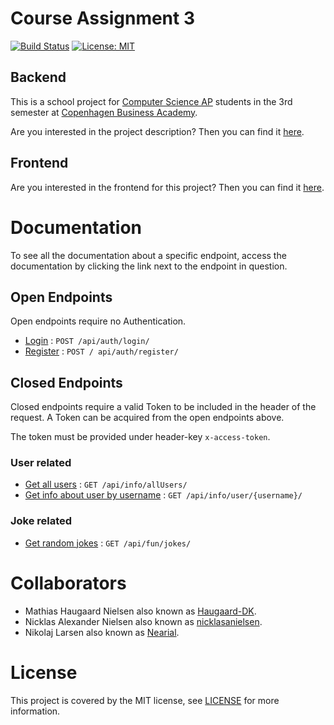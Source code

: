 # Course Assignment 3

[![Build Status](https://travis-ci.com/Haugaard-DK/Eksamen-Backend.svg?branch=master)](https://travis-ci.com/Haugaard-DK/Eksamen-Backend) [![License: MIT](https://img.shields.io/badge/License-MIT-blue.svg)](https://opensource.org/licenses/MIT)

## Backend

This is a school project for [Computer Science AP](https://www.cphbusiness.dk/uddannelser/erhvervsakademiuddannelser/datamatiker) students in the 3rd semester at [Copenhagen Business Academy](https://www.cphbusiness.dk/).

Are you interested in the project description? Then you can find it [here](https://docs.google.com/document/d/1M2g9MQRqjDn2CSDuFLAzdOjWCbAH8oe7au3AW_04LrA/edit#).

## Frontend

Are you interested in the frontend for this project? Then you can find it [here](https://github.com/nicklasanielsen/CA3-Frontend/).

# Documentation

To see all the documentation about a specific endpoint, access the documentation by clicking the link next to the endpoint in question.

## Open Endpoints

Open endpoints require no Authentication.

* [Login](docs/auth/login.md) : `POST /api/auth/login/`
* [Register](docs/auth/register.md) : `POST / api/auth/register/`

## Closed Endpoints

Closed endpoints require a valid Token to be included in the header of the request. A Token can be acquired from the open endpoints above.

The token must be provided under header-key `x-access-token`.

### User related

* [Get all users](docs/info/allUsers.md) : `GET /api/info/allUsers/`
* [Get info about user by username](docs/info/infoByUsername.md) : `GET /api/info/user/{username}/`

### Joke related

* [Get random jokes](docs/fun/jokes.md) : `GET /api/fun/jokes/`

# Collaborators

* Mathias Haugaard Nielsen also known as [Haugaard-DK](https://github.com/Haugaard-DK).
* Nicklas Alexander Nielsen also known as [nicklasanielsen](https://github.com/nicklasanielsen).
* Nikolaj Larsen also known as [Nearial](https://github.com/Nearial).

# License

This project is covered by the MIT license, see [LICENSE](https://github.com/nicklasanielsen/CA3-Backend/blob/master/LICENSE) for more information.